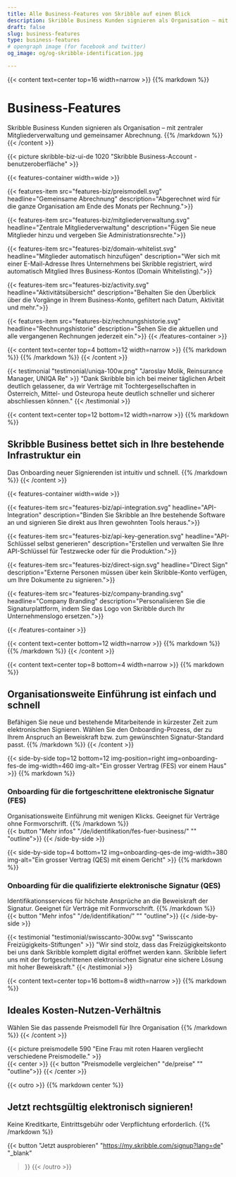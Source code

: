 ```yaml
---
title: Alle Business-Features von Skribble auf einen Blick
description: Skribble Business Kunden signieren als Organisation – mit zentraler Mitgliederverwaltung und gemeinsamer Abrechnung. Das Onboarding neuer Signierenden ist intuitiv und schnell.
draft: false
slug: business-features
type: business-features
# opengraph image (for facebook and twitter)
og_image: og/og-skribble-identification.jpg

---
```


{{< content text=center top=16 width=narrow >}}
{{% markdown %}}
# Business-Features
Skribble Business Kunden signieren als Organisation –
mit zentraler Mitgliederverwaltung und gemeinsamer Abrechnung.
{{% /markdown %}}
{{< /content >}}

{{< picture skribble-biz-ui-de 1020 "Skribble Business-Account - benutzeroberfläche" >}}

{{< features-container width=wide >}}

  {{< features-item src="features-biz/preismodell.svg"
    headline="Gemeinsame Abrechnung"
    description="Abgerechnet wird für die ganze Organisation am Ende des Monats per Rechnung.">}}

  {{< features-item src="features-biz/mitgliederverwaltung.svg"
    headline="Zentrale Mitgliederverwaltung"
    description="Fügen Sie neue Mitglieder hinzu und vergeben Sie Administrationsrechte.">}}

  {{< features-item src="features-biz/domain-whitelist.svg"
    headline="Mitglieder automatisch hinzufügen"
    description="Wer sich mit einer E-Mail-Adresse Ihres Unternehmens bei Skribble registriert, wird automatisch Mitglied Ihres Business-Kontos (Domain Whitelisting).">}}

  {{< features-item src="features-biz/activity.svg"
    headline="Aktivitätsübersicht"
    description="Behalten Sie den Überblick über die Vorgänge in Ihrem Business-Konto, gefiltert nach Datum, Aktivität und mehr.">}}

  {{< features-item src="features-biz/rechnungshistorie.svg"
    headline="Rechnungshistorie"
    description="Sehen Sie die aktuellen und alle vergangenen Rechnungen jederzeit ein.">}}
{{< /features-container >}}

{{< content text=center top=4 bottom=12 width=narrow >}}
{{% markdown %}}
{{% /markdown %}}
{{< /content >}}

[//]: # (--------------------------------------------------------------------------------------------------------------)

{{< testimonial "testimonial/uniqa-100w.png" "Jaroslav Molik, Reinsurance Manager, UNIQA Re" >}}
"Dank Skribble bin ich bei meiner täglichen Arbeit deutlich gelassener, da wir Verträge mit Tochtergesellschaften in Österreich, Mittel- und Osteuropa heute deutlich schneller und sicherer abschliessen können." {{< /testimonial >}}

[//]: # (--------------------------------------------------------------------------------------------------------------)

{{< content text=center top=12 bottom=12 width=narrow >}}
{{% markdown %}}
## Skribble Business bettet sich in Ihre bestehende Infrastruktur ein
Das Onboarding neuer Signierenden ist intuitiv und schnell.
{{% /markdown %}}
{{< /content >}}

{{< features-container width=wide >}}

  {{< features-item src="features-biz/api-integration.svg"
    headline="API-Integration"
    description="Binden Sie Skribble an Ihre bestehende Software an und signieren Sie direkt aus Ihren gewohnten Tools heraus.">}}

  {{< features-item src="features-biz/api-key-generation.svg"
    headline="API-Schlüssel selbst generieren"
    description="Erstellen und verwalten Sie Ihre API-Schlüssel für Testzwecke oder für die Produktion.">}}

  {{< features-item src="features-biz/direct-sign.svg"
    headline="Direct Sign"
    description="Externe Personen müssen über kein Skribble-Konto verfügen, um Ihre Dokumente zu signieren.">}}
    
  {{< features-item src="features-biz/company-branding.svg"
    headline="Company Branding"
    description="Personalisieren Sie die Signaturplattform, indem Sie das Logo von Skribble durch Ihr Unternehmenslogo ersetzen.">}}

{{< /features-container >}}

{{< content text=center bottom=12 width=narrow >}}
{{% markdown %}}
{{% /markdown %}}
{{< /content >}}

[//]: # (--------------------------------------------------------------------------------------------------------------)

{{< content text=center top=8 bottom=4 width=narrow >}}
{{% markdown %}}
## Organisationsweite Einführung ist einfach und schnell
Befähigen Sie neue und bestehende Mitarbeitende in kürzester Zeit
zum elektronischen Signieren. Wählen Sie den Onboarding-Prozess, der zu Ihrem Anspruch an Beweiskraft bzw. zum gewünschten Signatur-Standard passt.
{{% /markdown %}}
{{< /content >}}

[//]: # (--------------------------------------------------------------------------------------------------------------)

{{< side-by-side top=12 bottom=12 img-position=right img=onboarding-fes-de img-width=460 img-alt="Ein grosser Vertrag (FES) vor einem Haus" >}}
{{% markdown %}}
### Onboarding für die fortgeschrittene elektronische Signatur (FES)
Organisationsweite Einführung mit wenigen Klicks.
Geeignet für Verträge ohne Formvorschrift.
{{% /markdown %}}
<br>
{{< button
  "Mehr infos"
  "/de/identifikation/fes-fuer-business/"
  ""
  "outline">}}
{{< /side-by-side >}}

[//]: # (--------------------------------------------------------------------------------------------------------------)

{{< side-by-side top=4 bottom=12 img=onboarding-qes-de img-width=380 img-alt="Ein grosser Vertrag (QES) mit einem Gericht" >}}
{{% markdown %}}
### Onboarding für die qualifizierte elektronische Signatur (QES)
Identifikationsservices für höchste Ansprüche an die Beweiskraft der Signatur.
Geeignet für Verträge mit Formvorschrift.
{{% /markdown %}}
<br>
{{< button
  "Mehr infos"
  "/de/identifikation/"
  ""
  "outline">}}
{{< /side-by-side >}}

[//]: # (--------------------------------------------------------------------------------------------------------------)

{{< testimonial "testimonial/swisscanto-300w.svg" "Swisscanto Freizügigkeits-Stiftungen" >}}
"Wir sind stolz, dass das Freizügigkeitskonto bei uns dank Skribble komplett digital eröffnet werden kann. Skribble liefert uns mit der fortgeschrittenen elektronischen Signatur eine sichere Lösung mit hoher Beweiskraft." {{< /testimonial >}}

[//]: # (--------------------------------------------------------------------------------------------------------------)

{{< content text=center top=16 bottom=8 width=narrow >}}
{{% markdown %}}
## Ideales Kosten-Nutzen-Verhältnis
Wählen Sie das passende Preismodell für Ihre Organisation
{{% /markdown %}}
{{< /content >}}

{{< picture preismodelle 590 "Eine Frau mit roten Haaren vergliecht verschiedene Preismodelle." >}}
<br>
{{< center >}}
{{< button
  "Preismodelle vergleichen"
  "de/preise"
  ""
  "outline">}}
{{< /center >}}

[//]: # (--------------------------------------------------------------------------------------------------------------)

{{< outro   >}}
{{% markdown center %}}
## Jetzt rechtsgültig elektronisch signieren!
Keine Kreditkarte, Eintrittsgebühr oder
Verpflichtung erforderlich.
{{% /markdown %}}

{{< button
  "Jetzt ausprobieren"
  "https://my.skribble.com/signup?lang=de"
  "_blank"
>}}
{{< /outro >}}
